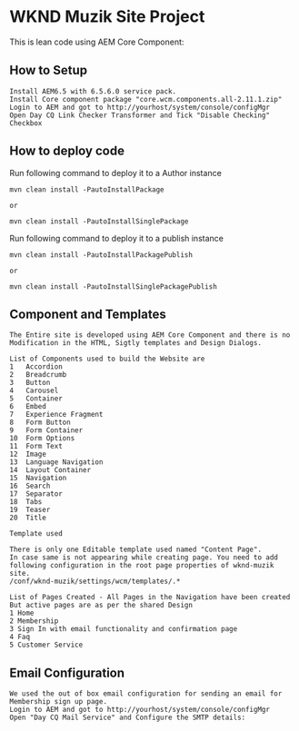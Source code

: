 # WKND Muzik Site Project

This is lean code using AEM Core Component:

## How to Setup 
	Install AEM6.5 with 6.5.6.0 service pack.
	Install Core component package "core.wcm.components.all-2.11.1.zip"
	Login to AEM and got to http://yourhost/system/console/configMgr
	Open Day CQ Link Checker Transformer and Tick "Disable Checking" Checkbox

## How to deploy code


Run following command to deploy it to a Author instance

    mvn clean install -PautoInstallPackage
	
	or
	
	mvn clean install -PautoInstallSinglePackage

   
Run following command to deploy it to a publish instance

    mvn clean install -PautoInstallPackagePublish
	
    or
	
	mvn clean install -PautoInstallSinglePackagePublish
	
	
## 	Component and Templates 
    The Entire site is developed using AEM Core Component and there is no Modification in the HTML, Sigtly templates and Design Dialogs.
	
	List of Components used to build the Website are
	1	Accordion
	2	Breadcrumb
	3	Button
	4	Carousel
	5	Container
	6	Embed
	7	Experience Fragment
	8	Form Button
	9	Form Container
	10	Form Options
	11	Form Text
	12	Image
	13	Language Navigation
	14	Layout Container
	15	Navigation
	16	Search 
	17	Separator
	18	Tabs
	19	Teaser
	20	Title
	
	Template used 
	
	There is only one Editable template used named "Content Page". 
	In case same is not appearing while creating page. You need to add following configuration in the root page properties of wknd-muzik site.
	/conf/wknd-muzik/settings/wcm/templates/.*
	
	List of Pages Created - All Pages in the Navigation have been created But active pages are as per the shared Design
	1 Home
	2 Membership
	3 Sign In with email functionality and confirmation page
    4 Faq 
	5 Customer Service	
	
	
## 	Email Configuration 	
	We used the out of box email configuration for sending an email for Membership sign up page. 
    Login to AEM and got to http://yourhost/system/console/configMgr
	Open "Day CQ Mail Service" and Configure the SMTP details:
	
